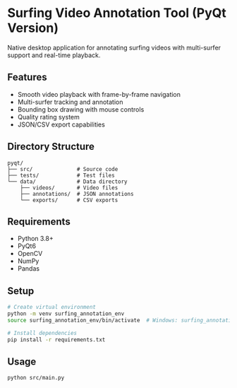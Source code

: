 # Surfing Video Annotation Tool (PyQt Version)

Native desktop application for annotating surfing videos with multi-surfer support and real-time playback.

## Features
- Smooth video playback with frame-by-frame navigation
- Multi-surfer tracking and annotation
- Bounding box drawing with mouse controls
- Quality rating system
- JSON/CSV export capabilities

## Directory Structure
```
pyqt/
├── src/              # Source code
├── tests/            # Test files
└── data/             # Data directory
    ├── videos/       # Video files
    ├── annotations/  # JSON annotations
    └── exports/      # CSV exports
```

## Requirements
- Python 3.8+
- PyQt6
- OpenCV
- NumPy
- Pandas

## Setup
```bash
# Create virtual environment
python -m venv surfing_annotation_env
source surfing_annotation_env/bin/activate  # Windows: surfing_annotation_env\Scripts\activate

# Install dependencies
pip install -r requirements.txt
```

## Usage
```bash
python src/main.py
```
